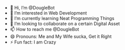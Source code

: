 - 👋 Hi, I’m @DougleBot
- 👀 I’m interested in Web Development
- 🌱 I’m currently learning Neat Programming Things
- 💞️ I’m looking to collaborate on a certain Digital Asset  
- 📫 How to reach me @DougleBot
- 😄 Pronouns: Me and My Wife sucka, Get it Right
- ⚡ Fun fact: I am Crazy

<!---
DougleBot/DougleBot is a ✨ special ✨ repository because its `README.md` (this file) appears on your GitHub profile.
You can click the Preview link to take a look at your changes.
--->
